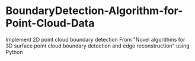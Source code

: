 # BoundaryDetection-Algorithm-for-Point-Cloud-Data
Implement 2D point cloud boundary detection From "Novel algorithms for 3D surface point cloud boundary detection and edge reconstruction" using Python

